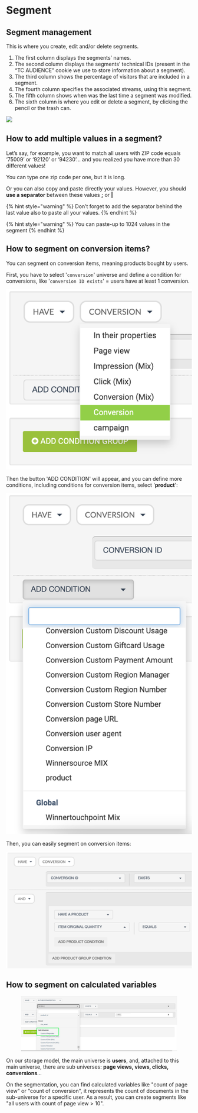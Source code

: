 # Segment

## Segment management

This is where you create, edit and/or delete segments.

1. The first column displays the segments’ names.
2. The second column displays the segments’ technical IDs (present in the “TC AUDIENCE” cookie we use to store information about a segment).
3. The third column shows the percentage of visitors that are included in a segment.
4. The fourth column specifies the associated streams, using this segment.
5. The fifth column shows when was the last time a segment was modified.
6. The sixth column is where you edit or delete a segment, by clicking the pencil or the trash can.

![](<../../../.gitbook/assets/Capture d’écran 2022-04-08 à 09.53.27.png>)

## How to add multiple values in a segment?

Let’s say, for example, you want to match all users with ZIP code equals ‘75009’ or ‘92120’ or ‘94230’… and you realized you have more than 30 different values!

You can type one zip code per one, but it is long.

Or you can also copy and paste directly your values. However, you should **use a separator** between these values **;** or **|**

{% hint style="warning" %}
Don’t forget to add the separator behind the last value also to paste all your values.
{% endhint %}

{% hint style="warning" %}
You can paste-up to 1024 values in the segment
{% endhint %}

## How to segment on conversion items?

You can segment on conversion items, meaning products bought by users.

First, you have to select '`conversion`' universe and define a condition for conversions, like '`conversion ID exists`' = users have at least 1 conversion.

![](<../../../.gitbook/assets/image (6) (1) (1) (2) (1) (1).png>)

Then the button 'ADD CONDITION' will appear, and you can define more conditions, including conditions for conversion items, select '**product**':

![](<../../../.gitbook/assets/image (2) (1) (1) (1) (1) (1) (1) (1) (1) (1) (1) (1) (1).png>)

Then, you can easily segment on conversion items:

![](<../../../.gitbook/assets/image (10) (1) (1).png>)

## How to segment on calculated variables

<figure><img src="../../../.gitbook/assets/image (1) (3) (2).png" alt=""><figcaption></figcaption></figure>

On our storage model, the main universe is **users**, and, attached to this main universe, there are sub universes: **page views, views, clicks, conversions**...

On the segmentation, you can find calculated variables like "count of page view" or "count of conversion", it represents the count of documents in the sub-universe for a specific user. As a result, you can create segments like "all users with count of page view > 10".
